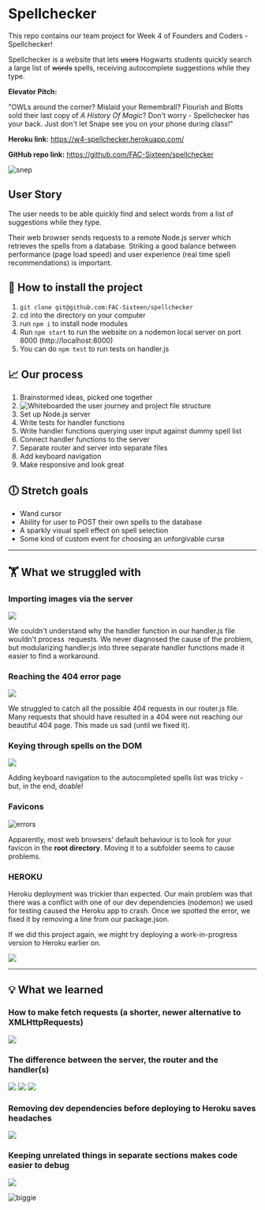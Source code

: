 # Spellchecker
This repo contains our team project for Week 4 of Founders and Coders - Spellchecker!

Spellchecker is a website that lets ~~users~~ Hogwarts students quickly search a large list of ~~words~~ spells, receiving autocomplete suggestions while they type.

**Elevator Pitch:**

"OWLs around the corner? Mislaid your Remembrall? Flourish and Blotts sold their last copy of *A History Of Magic*? Don't worry - Spellchecker has your back. Just don't let Snape see you on your phone during class!"

**Heroku link:** https://w4-spellchecker.herokuapp.com/

**GitHub repo link:** https://github.com/FAC-Sixteen/spellchecker

![snep](https://media.giphy.com/media/iGUTUvreEawwg/giphy.gif)

## User Story
The user needs to be able quickly find and select words from a list of suggestions while they type.

Their web browser sends requests to a remote Node.js server which retrieves the spells from a database. Striking a good balance between performance (page load speed) and user experience (real time spell recommendations) is important.

## :floppy_disk: How to install the project

1. `git clone git@github.com:FAC-Sixteen/spellchecker`
2. cd into the directory on your computer
3. run `npm i` to install node modules
4. Run `npm start` to run the website on a nodemon local server on port 8000 (http://localhost:8000)
5. You can do `npm test` to run tests on handler.js

## :chart_with_upwards_trend: Our process

1. Brainstormed ideas, picked one together
2. ![Whiteboarded the user journey and project file structure](https://www.figma.com/file/IaKkfSXC5Cuz4LO3t3oCUjZO/Untitled?node-id=0%3A1)
3. Set up Node.js server
4. Write tests for handler functions 
5. Write handler functions querying user input against dummy spell list
6. Connect handler functions to the server
7. Separate router and server into separate files
8. Add keyboard navigation
9. Make responsive and look great

## :clock6: Stretch goals
- Wand cursor
- Ability for user to POST their own spells to the database
- A sparkly visual spell effect on spell selection
- Some kind of custom event for choosing an unforgivable curse

----------

## 🏋️‍ What we struggled with  
### Importing images via the server

![](https://media.giphy.com/media/tpwwhv1BLd31e/giphy.gif)

We couldn't understand why the handler function in our handler.js file wouldn't process <img> requests. We never diagnosed the cause of the problem, but modularizing handler.js into three separate handler functions made it easier to find a workaround.

### Reaching the 404 error page

![](https://img2.thejournal.ie/inline/1781162/original/?width=450&version=1781162)

We struggled to catch all the possible 404 requests in our router.js file. Many requests that should have resulted in a 404 were not reaching our beautiful 404 page. This made us sad (until we fixed it).

### Keying through spells on the DOM

![](https://media.giphy.com/media/aYzxVt2lMrZXW/giphy.gif)

Adding keyboard navigation to the autocompleted spells list was tricky - but, in the end, doable!

### Favicons

![errors](https://i.ibb.co/zGHYYfK/errors.png)

Apparently, most web browsers' default behaviour is to look for your favicon in the **root directory**. Moving it to a subfolder seems to cause problems.

### HEROKU

Heroku deployment was trickier than expected. Our main problem was that there was a conflict with one of our dev dependencies (nodemon) we used for testing caused the Heroku app to crash. Once we spotted the error, we fixed it by removing a line from our package.json.

If we did this project again, we might try deploying a work-in-progress version to Heroku earlier on.

![](https://media.giphy.com/media/FnOaCzlDn0HgA/giphy.gif)

------------

## :bulb: What we learned
### How to make fetch requests (a shorter, newer alternative to XMLHttpRequests)

![](https://media.giphy.com/media/l1KdbHUPe27GQsJH2/giphy.gif)

### The difference between the server, the router and the handler(s)


![](https://media.giphy.com/media/o9hzIlJ4ijpAs/giphy.gif) ![](https://media.giphy.com/media/103t71VKmtY1UY/giphy.gif) ![](https://media.giphy.com/media/5UvS10Ih8f04w/giphy.gif)

### Removing dev dependencies before deploying to Heroku saves headaches

![](https://media.giphy.com/media/najmtazy4OiiI/giphy.gif)

### Keeping unrelated things in separate sections makes code easier to debug
![](https://media.giphy.com/media/R55sOeBR22ogg/giphy.gif)

![biggie](https://i.ibb.co/37MBxdt/biggie.png)
